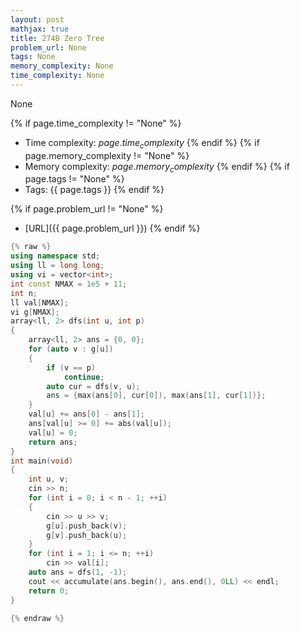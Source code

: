 ```yaml
---
layout: post
mathjax: true
title: 274B Zero Tree
problem_url: None
tags: None
memory_complexity: None
time_complexity: None
---
```


None


{% if page.time_complexity != "None" %}
- Time complexity: ${{ page.time_complexity }}$
{% endif %}
{% if page.memory_complexity != "None" %}
- Memory complexity: ${{ page.memory_complexity }}$
{% endif %}
{% if page.tags != "None" %}
- Tags: {{ page.tags }}
{% endif %}

{% if page.problem_url != "None" %}
- [URL]({{ page.problem_url }})
{% endif %}

```cpp
{% raw %}
using namespace std;
using ll = long long;
using vi = vector<int>;
int const NMAX = 1e5 + 11;
int n;
ll val[NMAX];
vi g[NMAX];
array<ll, 2> dfs(int u, int p)
{
    array<ll, 2> ans = {0, 0};
    for (auto v : g[u])
    {
        if (v == p)
            continue;
        auto cur = dfs(v, u);
        ans = {max(ans[0], cur[0]), max(ans[1], cur[1])};
    }
    val[u] += ans[0] - ans[1];
    ans[val[u] >= 0] += abs(val[u]);
    val[u] = 0;
    return ans;
}
int main(void)
{
    int u, v;
    cin >> n;
    for (int i = 0; i < n - 1; ++i)
    {
        cin >> u >> v;
        g[u].push_back(v);
        g[v].push_back(u);
    }
    for (int i = 1; i <= n; ++i)
        cin >> val[i];
    auto ans = dfs(1, -1);
    cout << accumulate(ans.begin(), ans.end(), 0LL) << endl;
    return 0;
}

{% endraw %}
```